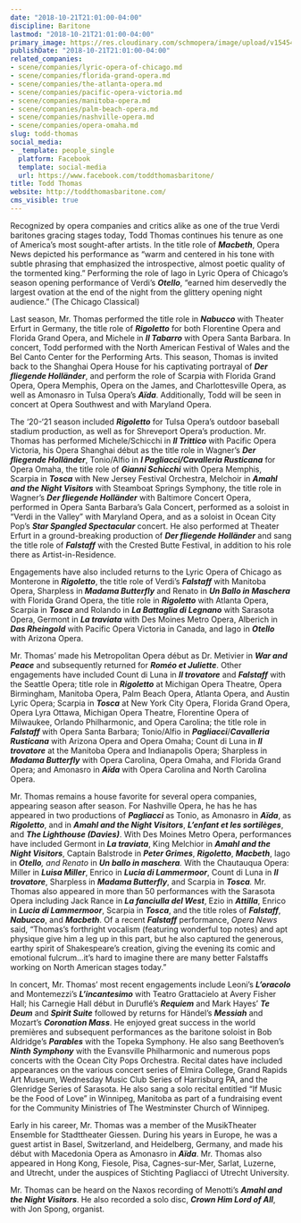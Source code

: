 ```yaml
---
date: "2018-10-21T21:01:00-04:00"
discipline: Baritone
lastmod: "2018-10-21T21:01:00-04:00"
primary_image: https://res.cloudinary.com/schmopera/image/upload/v1545409169/media/webhook-uploads/1540169992254/Thomas.T.Headshot.jpg.jpg
publishDate: "2018-10-21T21:01:00-04:00"
related_companies:
- scene/companies/lyric-opera-of-chicago.md
- scene/companies/florida-grand-opera.md
- scene/companies/the-atlanta-opera.md
- scene/companies/pacific-opera-victoria.md
- scene/companies/manitoba-opera.md
- scene/companies/palm-beach-opera.md
- scene/companies/nashville-opera.md
- scene/companies/opera-omaha.md
slug: todd-thomas
social_media:
- _template: people_single
  platform: Facebook
  template: social-media
  url: https://www.facebook.com/toddthomasbaritone/
title: Todd Thomas
website: http://toddthomasbaritone.com/
cms_visible: true
---
```

Recognized by opera companies and critics alike as one of the true Verdi baritones gracing stages today, Todd Thomas continues his tenure as one of America’s most sought-after artists. In the title role of **_Macbeth_**, Opera News depicted his performance as “warm and centered in his tone with subtle phrasing that emphasized the introspective, almost poetic quality of the tormented king.” Performing the role of Iago in Lyric Opera of Chicago’s season opening performance of Verdi’s **_Otello_**, “earned him deservedly the largest ovation at the end of the night from the glittery opening night audience.” (The Chicago Classical)

Last season, Mr. Thomas performed the title role in **_Nabucco_** with Theater Erfurt in Germany, the title role of **_Rigoletto_** for both Florentine Opera and Florida Grand Opera, and Michele in **_Il Tabarro_** with Opera Santa Barbara. In concert, Todd performed with the North American Festival of Wales and the Bel Canto Center for the Performing Arts. This season, Thomas is invited back to the Shanghai Opera House for his captivating portrayal of **_Der fliegende Holländer_**, and perform the role of Scarpia with Florida Grand Opera, Opera Memphis, Opera on the James, and Charlottesville Opera, as well as Amonasro in Tulsa Opera’s **_Aïda_**. Additionally, Todd will be seen in concert at Opera Southwest and with Maryland Opera.

The ‘20-‘21 season included **_Rigoletto_** for Tulsa Opera’s outdoor baseball stadium production, as well as for Shreveport Opera’s production. Mr. Thomas has performed Michele/Schicchi in **_Il Trittico_** with Pacific Opera Victoria, his Opera Shanghai début as the title role in Wagner’s **_Der fliegende Holländer_**, Tonio/Alfio in **_I Pagliacci/Cavalleria Rusticana_** for Opera Omaha, the title role of **_Gianni Schicchi_** with Opera Memphis, Scarpia in **_Tosca_** with New Jersey Festival Orchestra, Melchoir in **_Amahl and the Night Visitors_** with Steamboat Springs Symphony, the title role in Wagner’s **_Der fliegende Holländer_** with Baltimore Concert Opera, performed in Opera Santa Barbara’s Gala Concert, performed as a soloist in “Verdi in the Valley” with Maryland Opera, and as a soloist in Ocean City Pop’s **_Star Spangled Spectacular_** concert. He also performed at Theater Erfurt in a ground-breaking production of **_Der fliegende Holländer_** and sang the title role of **_Falstaff_** with the Crested Butte Festival, in addition to his role there as Artist-in-Residence.

Engagements have also included returns to the Lyric Opera of Chicago as Monterone in **_Rigoletto_**, the title role of Verdi’s **_Falstaff_** with Manitoba Opera, Sharpless in **_Madama Butterfly_** and Renato in **_Un Ballo in Maschera_** with Florida Grand Opera, the title role in **_Rigoletto_** with Atlanta Opera, Scarpia in **_Tosca_** and Rolando in **_La Battaglia di Legnano_** with Sarasota Opera, Germont in **_La traviata_** with Des Moines Metro Opera, Alberich in **_Das Rheingold_** with Pacific Opera Victoria in Canada, and Iago in **_Otello_** with Arizona Opera.

Mr. Thomas’ made his Metropolitan Opera début as Dr. Metivier in **_War and Peace_** and subsequently returned for **_Roméo et Juliette_**. Other engagements have included Count di Luna in **_Il trovatore_** and **_Falstaff_** with the Seattle Opera; title role in **_Rigoletto_** at Michigan Opera Theatre, Opera Birmingham, Manitoba Opera, Palm Beach Opera, Atlanta Opera, and Austin Lyric Opera; Scarpia in **_Tosca_** at New York City Opera, Florida Grand Opera, Opera Lyra Ottawa, Michigan Opera Theatre, Florentine Opera of Milwaukee, Orlando Philharmonic, and Opera Carolina; the title role in **_Falstaff_** with Opera Santa Barbara; Tonio/Alfio in **_Pagliacci_**/**_Cavalleria Rusticana_** with Arizona Opera and Opera Omaha; Count di Luna in **_Il trovatore_** at the Manitoba Opera and Indianapolis Opera; Sharpless in **_Madama Butterfly_** with Opera Carolina, Opera Omaha, and Florida Grand Opera; and Amonasro in **_Aïda_** with Opera Carolina and North Carolina Opera.

Mr. Thomas remains a house favorite for several opera companies, appearing season after season. For Nashville Opera, he has he has appeared in two productions of **_Pagliacci_** as Tonio, as Amonasro in **_Aïda_**, as **_Rigoletto_**, and in **_Amahl and the Night Visitors_**, **_L’enfant et les sortilèges_**, and **_The Lighthouse (Davies)_**. With Des Moines Metro Opera, performances have included Germont in **_La traviata_**, King Melchior in **_Amahl and the Night Visitors_**, Captain Balstrode in **_Peter Grimes_**, **_Rigoletto_**, **_Macbeth_**, Iago in **_Otello_**_,_ _and Renato_ in **_Un ballo in maschera_**_._ With the Chautauqua Opera: Miller in **_Luisa Miller_**, Enrico in **_Lucia di Lammermoor_**, Count di Luna in **_Il trovatore_**, Sharpless in **_Madama Butterfly_**, and Scarpia in **_Tosca_**_._ Mr. Thomas also appeared in more than 50 performances with the Sarasota Opera including Jack Rance in **_La fanciulla del West_**, Ezio in **_Attilla_**, Enrico in **_Lucia di Lammermoor_**, Scarpia in **_Tosca_**, and the title roles of **_Falstaff_**, **_Nabucco_**, and **_Macbeth_**. Of a recent **_Falstaff_** performance, _Opera News_ said, “Thomas’s forthright vocalism (featuring wonderful top notes) and apt physique give him a leg up in this part, but he also captured the generous, earthy spirit of Shakespeare’s creation, giving the evening its comic and emotional fulcrum…it’s hard to imagine there are many better Falstaffs working on North American stages today.”

In concert, Mr. Thomas’ most recent engagements include Leoni’s **_L’oracolo_** and Montemezzi’s **_L’incantesimo_** with Teatro Grattacielo at Avery Fisher Hall; his Carnegie Hall début in Duruflé’s **_Requiem_** and Mark Hayes’ **_Te Deum_** and **_Spirit Suite_** followed by returns for Händel’s **_Messiah_** and Mozart’s **_Coronation Mass_**. He enjoyed great success in the world premières and subsequent performances as the baritone soloist in Bob Aldridge’s **_Parables_** with the Topeka Symphony. He also sang Beethoven’s **_Ninth Symphony_** with the Evansville Philharmonic and numerous pops concerts with the Ocean City Pops Orchestra. Recital dates have included appearances on the various concert series of Elmira College, Grand Rapids Art Museum, Wednesday Music Club Series of Harrisburg PA, and the Glenridge Series of Sarasota. He also sang a solo recital entitled “If Music be the Food of Love” in Winnipeg, Manitoba as part of a fundraising event for the Community Ministries of The Westminster Church of Winnipeg.

Early in his career, Mr. Thomas was a member of the MusikTheater Ensemble for Stadttheater Giessen. During his years in Europe, he was a guest artist in Basel, Switzerland, and Heidelberg, Germany, and made his début with Macedonia Opera as Amonasro in **_Aïda_**. Mr. Thomas also appeared in Hong Kong, Fiesole, Pisa, Cagnes-sur-Mer, Sarlat, Luzerne, and Utrecht, under the auspices of Stichting Pagliacci of Utrecht University.

Mr. Thomas can be heard on the Naxos recording of Menotti’s **_Amahl and the Night Visitors_**. He also recorded a solo disc, **_Crown Him Lord of All_**, with Jon Spong, organist.